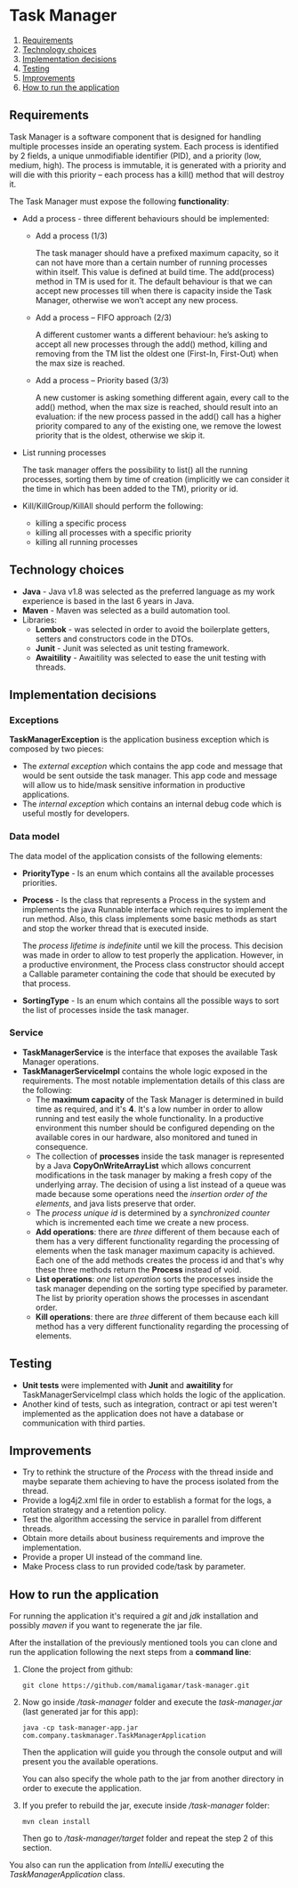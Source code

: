 # Task Manager
1. [Requirements](#requirements)
2. [Technology choices](#technology-choices)
3. [Implementation decisions](#implementation-decisions)
4. [Testing](#testing)
5. [Improvements](#improvements)
6. [How to run the application](#how-to-run-the-application)

## Requirements
Task Manager is a software component that is designed for handling multiple processes inside an operating system. 
Each process is identified by 2 fields, a unique unmodifiable identifier (PID), and a priority (low, medium, high). 
The process is immutable, it is generated with a priority and will die with this priority – each process has a kill() method that will destroy it.

The Task Manager must expose the following **functionality**:
* Add a process - three different behaviours should be implemented:
    * Add a process (1/3) 

        The task manager should have a prefixed maximum capacity, so it can not have more than a certain number of running processes within itself. 
        This value is defined at build time. The add(process) method in TM is used for it. 
        The default behaviour is that we can accept new processes till when there is capacity inside the Task Manager, otherwise we won’t accept any new process.
    * Add a process – FIFO approach (2/3)
      
        A different customer wants a different behaviour: he’s asking to accept all new processes through the add() method, 
        killing and removing from the TM list the oldest one (First-In, First-Out) when the max size is reached.
    * Add a process – Priority based (3/3)
      
        A new customer is asking something different again, every call to the add() method, when the max size is reached, 
        should result into an evaluation: if the new process passed in the add() call has a higher priority compared to any of the existing one, 
        we remove the lowest priority that is the oldest, otherwise we skip it.
      
* List running processes
  
    The task manager offers the possibility to list() all the running processes, sorting them by time of creation (implicitly we can consider it the time in which has been added to the TM), priority or id.

* Kill/KillGroup/KillAll should perform the following:
  * killing a specific process
  * killing all processes with a specific priority
  * killing all running processes
  
## Technology choices
- **Java** - Java v1.8 was selected as the preferred language as my work experience is based in the last 6 years in Java.
- **Maven** - Maven was selected as a build automation tool.
- Libraries:
    - **Lombok** - was selected in order to avoid the boilerplate getters, setters and constructors code in the DTOs.
    - **Junit** - Junit was selected as unit testing framework.
    - **Awaitility** - Awaitility was selected to ease the unit testing with threads.

## Implementation decisions
### Exceptions
**TaskManagerException** is the application business exception which is composed by two pieces:
* The *external exception* which contains the app code and message that would be sent outside the task manager. 
  This app code and message will allow us to hide/mask sensitive information in productive applications.
* The *internal exception* which contains an internal debug code which is useful mostly for developers.

### Data model
The data model of the application consists of the following elements:
- **PriorityType** - Is an enum which contains all the available processes priorities. 
- **Process** - Is the class that represents a Process in the system and implements the java Runnable interface which requires to implement the run method.
  Also, this class implements some basic methods as start and stop the worker thread that is executed inside.
  
  The *process lifetime is indefinite* until we kill the process. This decision was made in order to allow to test properly the application. However, in a 
  productive environment, the Process class constructor should accept a Callable parameter containing the code that should be executed by that process.
- **SortingType** - Is an enum which contains all the possible ways to sort the list of processes inside the task manager.

### Service
- **TaskManagerService** is the interface that exposes the available Task Manager operations.
- **TaskManagerServiceImpl** contains the whole logic exposed in the requirements. The most notable implementation details of this class are the following:
  * The **maximum capacity** of the Task Manager is determined in build time as required, and it's **4**. It's a low number in order to allow running and test easily the whole functionality.
    In a productive environment this number should be configured depending on the available cores in our hardware, also monitored and tuned in consequence.
  * The collection of **processes** inside the task manager is represented by a Java **CopyOnWriteArrayList** which allows concurrent modifications in the task manager by making a fresh copy of the underlying array.
  The decision of using a list instead of a queue was made because some operations need the *insertion order of the elements*, and java lists preserve that order.
  * The *process unique id* is determined by a *synchronized counter* which is incremented each time we create a new process.
  * **Add operations**: there are *three* different of them because each of them has a very different functionality 
    regarding the processing of elements when the task manager maximum capacity is achieved. 
    Each one of the add methods creates the process id and that's why these three methods return the **Process** instead of void.
  * **List operations**: *one* list *operation* sorts the processes inside the task manager depending on the sorting type specified by parameter. The list by priority operation shows the processes in ascendant order.
  * **Kill operations**: there are *three* different of them because each kill method has a very different functionality
    regarding the processing of elements.
    
## Testing
- **Unit tests** were implemented with **Junit** and **awaitility** for TaskManagerServiceImpl class which holds the logic of the application.
- Another kind of tests, such as integration, contract or api test weren't implemented as the application does not have a database or communication with third parties.

## Improvements
- Try to rethink the structure of the *Process* with the thread inside and maybe separate them achieving to have the process isolated from the thread.
- Provide a log4j2.xml file in order to establish a format for the logs, a rotation strategy and a retention policy.
- Test the algorithm accessing the service in parallel from different threads.
- Obtain more details about business requirements and improve the implementation.
- Provide a proper UI instead of the command line.
- Make Process class to run provided code/task by parameter.

## How to run the application
For running the application it's required a *git* and *jdk* installation and possibly *maven* if you want to regenerate the jar file.

After the installation of the previously mentioned tools you can clone and run the application following the next steps from a **command line**:
1. Clone the project from github:
    ```
    git clone https://github.com/mamaligamar/task-manager.git
    ```

2. Now go inside */task-manager* folder and execute the *task-manager.jar* (last generated jar for this app):
    ```
    java -cp task-manager-app.jar com.company.taskmanager.TaskManagerApplication
    ```
   Then the application will guide you through the console output and will present you the available operations.

   You can also specify the whole path to the jar from another directory in order to execute the application.

3. If you prefer to rebuild the jar, execute inside */task-manager* folder:
    ```
    mvn clean install
    ```
   Then go to */task-manager/target* folder and repeat the step 2 of this section.

You also can run the application from *IntelliJ* executing the *TaskManagerApplication* class.